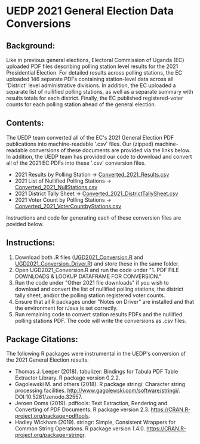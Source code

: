 # UEDP 2021 General Election Data Conversions
## Background:
Like in previous general elections, Electoral Commission of Uganda (EC) uploaded PDF files describing polling station level results for the 2021 Presidential Election. For detailed results across polling stations, the EC uploaded 146 separate PDFs containing station-level data across all 'District' level administrative divisions. In addition, the EC uploaded a separate list of nullified polling stations, as well as a separate summary with results totals for each district. Finally, the EC published registered-voter counts for each polling station ahead of the general election.

## Contents:
The UEDP team converted all of the EC's 2021 General Election PDF publications into machine-readable '.csv' files. Our (zipped) machine-readable conversions of these documents are provided via the links below. In addition, the UEDP team has provided our code to download and convert all of the 2021 EC PDFs into these '.csv' conversion files.
* 2021 Results by Polling Station &#8594; [Converted_2021_Results.csv](https://github.com/bt-IRI/UEDP/raw/master/Original%20File%20Conversions/2021%20File%20Conversions/Converted_2021_Results.7z)
* 2021 List of Nullified Polling Stations &#8594; [Converted_2021_NullStations.csv](https://github.com/bt-IRI/UEDP/raw/master/Original%20File%20Conversions/2021%20File%20Conversions/Converted_2021_NullStations.7z)
* 2021 District Tally Sheet &#8594; [Converted_2021_DistrictTallySheet.csv](https://github.com/bt-IRI/UEDP/raw/master/Original%20File%20Conversions/2021%20File%20Conversions/Converted_2021_DistrictTallySheet.7z)
* 2021 Voter Count by Polling Stations &#8594; [Converted_2021_VoterCountbyStations.csv](https://github.com/bt-IRI/UEDP/raw/master/Original%20File%20Conversions/2021%20File%20Conversions/Converted_2021_VoterCountbyStations.7z)

Instructions and code for generating each of these conversion files are povided below.

## Instructions:
1. Download both .R files ([UGD2021_Conversion.R](https://github.com/bt-IRI/UEDP/blob/master/Original%20File%20Conversions/2021%20File%20Conversions/UGD2021_Conversion.R) and [UGD2021_Conversion_Driver.R](https://github.com/bt-IRI/UEDP/blob/master/Original%20File%20Conversions/2021%20File%20Conversions/UGD2021_Conversion_Driver.R)) and store these in the same folder.
2. Open UGD2021_Conversion.R and run the code under "1. PDF FILE DOWNLOADS & LOOKUP DATAFRAME FOR CONVERSION." 
3. Run the code under "Other 2021 file downloads" if you wish to download and convert the list of nullified polling stations, the district tally sheet, and/or the polling station registered voter counts.
4. Ensure that all R packages under "Notes on Driver" are installed and that the environment for rJava is set correctly.
5. Run remaining code to convert station results PDFs and the nullified polling stations PDF. The code will write the conversions as .csv files.



## Package Citations:
The following R packages were instrumental in the UEDP's conversion of the 2021 General Election results.
* Thomas J. Leeper (2018). tabulizer: Bindings for Tabula PDF Table Extractor Library. R package version 0.2.2.
* Gagolewski M. and others (2018). R package stringi: Character string processing facilities. http://www.gagolewski.com/software/stringi/. DOI:10.5281/zenodo.32557.
* Jeroen Ooms (2019). pdftools: Text Extraction, Rendering and Converting of PDF Documents. R package version 2.3.
  https://CRAN.R-project.org/package=pdftools.
* Hadley Wickham (2019). stringr: Simple, Consistent Wrappers for Common String Operations. R package version 1.4.0. https://CRAN.R-project.org/package=stringr.

